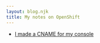 ```yaml
---
layout: blog.njk
title: My notes on OpenShift
---
```


- [I made a CNAME for my console](/openshift/cname)
